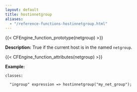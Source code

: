 ```yaml
---
layout: default
title: hostinnetgroup
aliases:
  - "/reference-functions-hostinnetgroup.html"
---
```


{{< CFEngine_function_prototype(netgroup) >}}

**Description:** True if the current host is in the named `netgroup`.

{{< CFEngine_function_attributes(netgroup) >}}

**Example:**

```cf3
classes:

  "ingroup" expression => hostinnetgroup("my_net_group");
```
